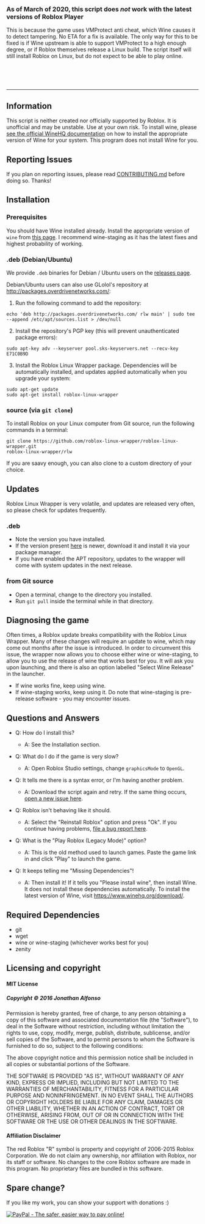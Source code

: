 ### As of March of 2020, this script does *not* work with the latest versions of Roblox Player

This is because the game uses VMProtect anti cheat, which Wine causes it to detect tampering. No ETA for a fix is available. The only way for this to be fixed is if Wine upstream is able to support VMProtect to a high enough degree, or if Roblox themselves release a Linux build. The script itself will still install Roblox on Linux, but do not expect to be able to play online.

<br>
<br>
<br>
<hr>

## Information
This script is neither created nor officially supported by Roblox. It is unofficial and may be unstable. Use at your own risk. To install wine, please [see the official WineHQ documentation](https://www.winehq.org/download/) on how to install the appropriate version of Wine for your system. This program does not install Wine for you.


## Reporting Issues
If you plan on reporting issues, please read [CONTRIBUTING.md](https://github.com/roblox-linux-wrapper/roblox-linux-wrapper/blob/master/CONTRIBUTING.md) before doing so. Thanks!

## Installation

### Prerequisites

You should have Wine installed already. Install the appropriate version of `wine` from [this page](https://wiki.winehq.org/Download). I recommend wine-staging as it has the latest fixes and highest probability of working.

### .deb (Debian/Ubuntu)

We provide `.deb` binaries for Debian / Ubuntu users on the [releases page](https://github.com/roblox-linux-wrapper/roblox-linux-wrapper/releases).

Debian/Ubuntu users can also use GLolol's repository at http://packages.overdrivenetworks.com/:

1) Run the following command to add the repository:

```shell
echo 'deb http://packages.overdrivenetworks.com/ rlw main' | sudo tee --append /etc/apt/sources.list > /dev/null 
```

2) Install the repository's PGP key (this will prevent unauthenticated package errors):

```shell
sudo apt-key adv --keyserver pool.sks-keyservers.net --recv-key E71C0B9D
```

3) Install the Roblox Linux Wrapper package. Dependencies will be automatically installed, and updates applied automatically when you upgrade your system:

```shell
sudo apt-get update
sudo apt-get install roblox-linux-wrapper
```

### source (via `git clone`)

To install Roblox on your Linux computer from Git source, run the following commands in a terminal:
```shell
git clone https://github.com/roblox-linux-wrapper/roblox-linux-wrapper.git
roblox-linux-wrapper/rlw
```

If you are saavy enough, you can also clone to a custom directory of your choice.

## Updates

Roblox Linux Wrapper is very volatile, and updates are released very often, so please check for updates frequently.

### .deb
* Note the version you have installed.
* If the version present [here](https://github.com/roblox-linux-wrapper/roblox-linux-wrapper/releases) is newer, download it and install it via your package manager.
* If you have enabled the APT repository, updates to the wrapper will come with system updates in the next release.

### from Git source
* Open a terminal, change to the directory you installed.
* Run `git pull` inside the terminal while in that directory.

## Diagnosing the game
Often times, a Roblox update breaks compatibility with the Roblox Linux Wrapper. Many of these changes will require an update to wine, which may come out months after the issue is introduced. In order to circumvent this issue, the wrapper now allows you to choose either wine or wine-staging, to allow you to use the release of wine that works best for you. It will ask you upon launching, and there is also an option labelled "Select Wine Release" in the launcher.
* If wine works fine, keep using wine.
* If wine-staging works, keep using it. Do note that wine-staging is pre-release software - you may encounter issues.

## Questions and Answers

* Q: How do I install this?
  * A: See the Installation section.

* Q: What do I do if the game is very slow?
  * A: Open Roblox Studio settings, change `graphicsMode` to `OpenGL`.

* Q: It tells me there is a syntax error, or I'm having another problem.
  * A: Download the script again and retry. If the same thing occurs, [open a new issue here](https://github.com/roblox-linux-wrapper/roblox-linux-wrapper/issues).

* Q: Roblox isn't behaving like it should.
  * A: Select the "Reinstall Roblox" option and press "Ok". If you continue having problems, [file a bug report here](https://github.com/roblox-linux-wrapper/roblox-linux-wrapper/issues).

* Q: What is the "Play Roblox (Legacy Mode)" option?
  * A: This is the old method used to launch games. Paste the game link in and click "Play" to launch the game.

* Q: It keeps telling me "Missing Dependencies"!
  * A: Then install it! If it tells you "Please install wine", then install Wine. It does not install these dependencies automatically. To install the latest version of Wine, visit https://www.winehq.org/download/.


## Required Dependencies

* git
* wget
* wine or wine-staging (whichever works best for you)
* zenity

## Licensing and copyright

#### MIT License

##### Copyright © 2016 Jonathan Alfonso

Permission is hereby granted, free of charge, to any person obtaining a copy of this software and associated documentation file (the "Software"), to deal in the Software without restriction, including without limitation the rights to use, copy, modify, merge, publish, distribute, sublicense, and/or sell copies of the Software, and to permit persons to whom the Software is furnished to do so, subject to the following conditions:

The above copyright notice and this permission notice shall be included in all copies or substantial portions of the Software.

THE SOFTWARE IS PROVIDED "AS IS", WITHOUT WARRANTY OF ANY KIND, EXPRESS OR IMPLIED, INCLUDING BUT NOT LIMITED TO THE WARRANTIES OF MERCHANTABILITY, FITNESS FOR A PARTICULAR PURPOSE AND NONINFRINGEMENT. IN NO EVENT SHALL THE AUTHORS OR COPYRIGHT HOLDERS BE LIABLE FOR ANY CLAIM, DAMAGES OR OTHER LIABILITY, WHETHER IN AN ACTION OF CONTRACT, TORT OR OTHERWISE, ARISING FROM, OUT OF OR IN CONNECTION WITH THE SOFTWARE OR THE USE OR OTHER DEALINGS IN THE SOFTWARE.


#### Affiliation Disclaimer
The red Roblox "R" symbol is property and copyright of 2006-2015 Roblox Corporation. We do not claim any ownership, nor affiliation with Roblox, nor its staff or software. No changes to the core Roblox software are made in this program. No proprietary files are bundled in this software.

## Spare change?
If you like my work, you can show your support with donations :)

[![PayPal - The safer, easier way to pay online!](https://www.paypalobjects.com/en_US/i/btn/btn_donateCC_LG.gif)](https://www.paypal.com/cgi-bin/webscr?cmd=_s-xclick&hosted_button_id=4LPXB3QJWVFQ6)

